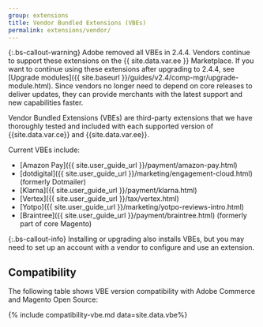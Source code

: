 ```yaml
---
group: extensions
title: Vendor Bundled Extensions (VBEs)
permalink: extensions/vendor/
---
```


{:.bs-callout-warning}
Adobe removed all VBEs in 2.4.4. Vendors continue to support these extensions on the {{ site.data.var.ee }} Marketplace. If you want to continue using these extensions after upgrading to 2.4.4, see [Upgrade modules]({{ site.baseurl }}/guides/v2.4/comp-mgr/upgrade-module.html). Since vendors no longer need to depend on core releases to deliver updates, they can provide merchants with the latest support and new capabilities faster.

Vendor Bundled Extensions (VBEs) are third-party extensions that we have thoroughly tested and included with each supported version of {{site.data.var.ce}} and {{site.data.var.ee}}.

Current VBEs include:

-  [Amazon Pay]({{ site.user_guide_url }}/payment/amazon-pay.html)
-  [dotdigital]({{ site.user_guide_url }}/marketing/engagement-cloud.html) (formerly Dotmailer)
-  [Klarna]({{ site.user_guide_url }}/payment/klarna.html)
-  [Vertex]({{ site.user_guide_url }}/tax/vertex.html)
-  [Yotpo]({{ site.user_guide_url }}/marketing/yotpo-reviews-intro.html)
-  [Braintree]({{ site.user_guide_url }}/payment/braintree.html) (formerly part of core Magento)

{:.bs-callout-info}
Installing or upgrading also installs VBEs, but you may need to set up an account with a vendor to configure and use an extension.

## Compatibility

The following table shows VBE version compatibility with Adobe Commerce and Magento Open Source:

{% include compatibility-vbe.md data=site.data.vbe%}
